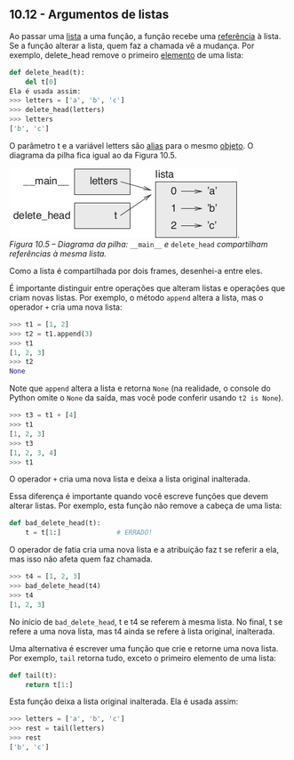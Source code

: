 ## 10.12 - Argumentos de listas

Ao passar uma [lista](14-glossario.md#lista) a uma função, a função recebe uma [referência](14-glossario.md#referência) à lista. Se a função alterar a lista, quem faz a chamada vê a mudança. Por exemplo, delete\_head remove o primeiro [elemento](14-glossario.md#elemento) de uma lista:



```python
def delete_head(t):
    del t[0]
Ela é usada assim:
>>> letters = ['a', 'b', 'c']
>>> delete_head(letters)
>>> letters
['b', 'c']
```

O parâmetro t e a variável letters são [alias](14-glossario.md#alias) para o mesmo [objeto](14-glossario.md#objeto). O diagrama da pilha fica igual ao da Figura 10.5.

![Figura 10.5 – Diagrama da pilha: `__main__` e `delete_head` compartilham referências à mesma lista](/fig/tnkp_1005.png).
<br>_Figura 10.5 – Diagrama da pilha:_ `__main__` _e_ `delete_head` _compartilham referências à mesma lista._

Como a lista é compartilhada por dois frames, desenhei-a entre eles.

É importante distinguir entre operações que alteram listas e operações que criam novas listas. Por exemplo, o método `append` altera a lista, mas o operador `+` cria uma nova lista:

```python
>>> t1 = [1, 2]
>>> t2 = t1.append(3)
>>> t1
[1, 2, 3]
>>> t2
None
```

Note que `append` altera a lista e retorna `None` (na realidade, o console do Python omite o `None` da saída, mas você pode conferir usando `t2 is None`).

```python
>>> t3 = t1 + [4]
>>> t1
[1, 2, 3]
>>> t3
[1, 2, 3, 4]
>>> t1
```

O operador `+` cria uma nova lista e deixa a lista original inalterada.

Essa diferença é importante quando você escreve funções que devem alterar listas. Por exemplo, esta função não remove a cabeça de uma lista:

```python
def bad_delete_head(t):
    t = t[1:]              # ERRADO!
```

O operador de fatia cria uma nova lista e a atribuição faz t se referir a ela, mas isso não afeta quem faz chamada.

```python
>>> t4 = [1, 2, 3]
>>> bad_delete_head(t4)
>>> t4
[1, 2, 3]
```

No início de `bad_delete_head`, t e t4 se referem à mesma lista. No final, t se refere a uma nova lista, mas t4 ainda se refere à lista original, inalterada.

Uma alternativa é escrever uma função que crie e retorne uma nova lista. Por exemplo, `tail` retorna tudo, exceto o primeiro elemento de uma lista:

```python
def tail(t):
    return t[1:]
```

Esta função deixa a lista original inalterada. Ela é usada assim:

```python
>>> letters = ['a', 'b', 'c']
>>> rest = tail(letters)
>>> rest
['b', 'c']
```
